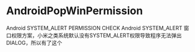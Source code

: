 # AndroidPopWinPermission
Android  SYSTEM_ALERT  PERMISSION CHECK
Android SYSTEM_ALERT 窗口权限方案，小米之类系统默认没有SYSTEM_ALERT权限导致程序无法弹出DIALOG，所以有了这个
